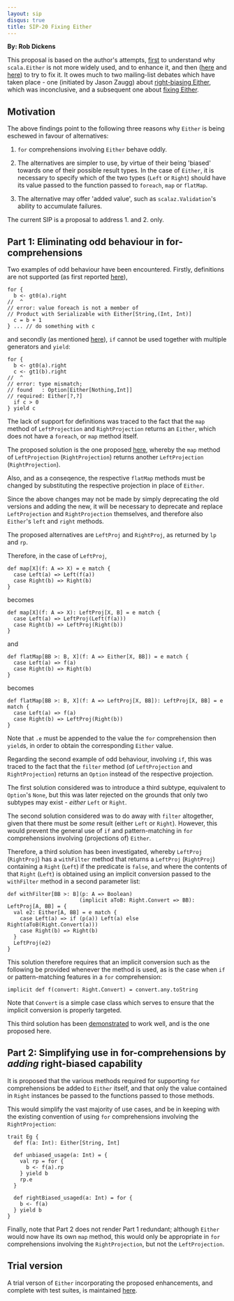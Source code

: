 ```yaml
---
layout: sip
disqus: true
title: SIP-20 Fixing Either
---
```


**By: Rob Dickens**

This proposal is based on the author's attempts, [first][enhance] to
understand why `scala.Either` is not more widely used, and to enhance
it, and then ([here][fix] and [here][vs]) to try to fix it. It owes
much to two mailing-list debates which have taken
place - one (initiated by Jason Zaugg) about [right-biasing
Either][debate1], which was inconclusive, and a subsequent one about
[fixing Either][debate2].

## Motivation ##

The above findings point to the following three reasons why `Either` is being
eschewed in favour of alternatives:

1. `for` comprehensions involving `Either` behave oddly.

2. The alternatives are simpler to use, by virtue of their being
   'biased' towards one of their possible result types. In the case of
   `Either`, it is necessary to specify which of the two types (`Left`
   or `Right`) should have its value passed to the function passed to
   `foreach`, `map` or `flatMap`.

3. The alternative may offer 'added value', such as `scalaz.Validation`'s
   ability to accumulate failures.

The current SIP is a proposal to address 1. and 2. only.

## Part 1: Eliminating odd behaviour in for-comprehensions ##

Two examples of odd behaviour have been encountered. Firstly,
definitions are not supported (as first reported [here][report]),

    for {
      b <- gt0(a).right
    //  ^
    // error: value foreach is not a member of
    // Product with Serializable with Either[String,(Int, Int)]
      c = b + 1
    } ... // do something with c

and secondly (as mentioned [here][fix]), `if` cannot be used together
with multiple generators and `yield`:

    for {
      b <- gt0(a).right
      c <- gt1(b).right
    //  ^
    // error: type mismatch;
    // found   : Option[Either[Nothing,Int]]
    // required: Either[?,?]
      if c > 0
    } yield c

The lack of support for definitions was traced to the fact that the
`map` method of `LeftProjection` and `RightProjection` returns an
`Either`, which does not have a `foreach`, or `map` method itself.

The proposed solution is the one proposed [here][fix], whereby the
`map` method of `LeftProjection` (`RightProjection`) returns another
`LeftProjection` (`RightProjection`).

Also, and as a conseqence, the respective `flatMap` methods must be
changed by substituting the respective projection in place of
`Either`.

Since the above changes may not be made by simply deprecating the old
versions and adding the new, it will be necessary to deprecate and
replace `LeftProjection` and `RightProjection` themselves, and therefore also
`Either`'s `left` and `right` methods.

The proposed alternatives are `LeftProj` and `RightProj`, as returned
by `lp` and `rp`.

Therefore, in the case of `LeftProj`,

    def map[X](f: A => X) = e match {
      case Left(a) => Left(f(a))
      case Right(b) => Right(b)
    }

becomes

    def map[X](f: A => X): LeftProj[X, B] = e match {
      case Left(a) => LeftProj(Left(f(a)))
      case Right(b) => LeftProj(Right(b))
    }

and

    def flatMap[BB >: B, X](f: A => Either[X, BB]) = e match {
      case Left(a) => f(a)
      case Right(b) => Right(b)
    }

becomes

    def flatMap[BB >: B, X](f: A => LeftProj[X, BB]): LeftProj[X, BB] = e match {
      case Left(a) => f(a)
      case Right(b) => LeftProj(Right(b))
    }

Note that `.e` must be appended to the value the `for` comprehension then
`yield`s, in order to obtain the corresponding `Either` value.

Regarding the second example of odd behaviour, involving `if`, this was
traced to the fact that the `filter` method (of `LeftProjection` and
`RightProjection`) returns an `Option` instead of the respective
projection.

The first solution considered was to introduce a third subtype,
equivalent to `Option`'s `None`, but this was later rejected on the
grounds that only two subtypes may exist - *either* `Left` or `Right`.

The second solution considered was to do away with `filter`
altogether, given that there must be *some* result (either `Left` or
`Right`). However, this would prevent the general use of `if` and
pattern-matching in `for` comprehensions involving (projections of)
`Either`.

Therefore, a third solution has been investigated, whereby `LeftProj`
(`RightProj`) has a `withFilter` method that returns a `LeftProj`
(`RightProj`) containing a `Right` (`Left`) if the predicate is
`false`, and where the contents of that `Right` (`Left`) is obtained
using an implicit conversion passed to the `withFilter` method in a
second parameter list:

    def withFilter[BB >: B](p: A => Boolean)
                           (implicit aToB: Right.Convert => BB): LeftProj[A, BB] = {
      val e2: Either[A, BB] = e match {
        case Left(a) => if (p(a)) Left(a) else Right(aToB(Right.Convert(a)))
        case Right(b) => Right(b)
      }
      LeftProj(e2)
    }

This solution therefore requires that an implicit conversion such as
the following be provided whenever the method is used, as is the case
when `if` or pattern-matching features in a `for` comprehension:

    implicit def f(convert: Right.Convert) = convert.any.toString

Note that `Convert` is a simple case class which serves to ensure that
the implicit conversion is properly targeted.

This third solution has been [demonstrated][project] to work well, and is the one
proposed here.

## Part 2: Simplifying use in for-comprehensions by *adding* right-biased capability ##

It is proposed that the various methods required for supporting `for`
comprehensions be added to `Either` itself, and that only the value
contained in `Right` instances be passed to the functions passed to
those methods.

This would simplify the vast majority of use cases, and be in keeping
with the existing convention of using `for` comprehensions involving
the `RightProjection`:

    trait Eg {
      def f(a: Int): Either[String, Int]
    
      def unbiased_usage(a: Int) = {
        val rp = for {
          b <- f(a).rp
        } yield b
        rp.e
      }
    
      def rightBiased_usaged(a: Int) = for {
        b <- f(a)
      } yield b
    }

Finally, note that Part 2 does not render Part 1 redundant; although
`Either` would now have its own `map` method, this would only be
appropriate in `for` comprehensions involving the `RightProjection`,
but not the `LeftProjection`.

## Trial version ##

A trial verson of `Either` incorporating the proposed enhancements,
and complete with test suites, is maintained [here][project].

  [enhance]: http://robsscala.blogspot.co.uk/2012/04/validation-without-scalaz.html
  [fix]:
  http://robsscala.blogspot.co.uk/2012/05/fixing-scalaeither-leftrightmap-returns.html
  [vs]:
  http://robsscala.blogspot.co.uk/2012/06/fixing-scalaeither-unbiased-vs-biased.html
  [debate1]:
  https://groups.google.com/group/scala-debate/browse_thread/thread/2bac2fe8aa6124ad?hl=en
  [debate2]:
  https://groups.google.com/forum/?fromgroups#!topic/scala-debate/XlN-oqbslS0
  [report]: https://issues.scala-lang.org/browse/SI-5793
  [project]: https://github.com/robcd/scala-either-proj-map-returns-proj/tree/add_right-bias_2-10_withFilter
